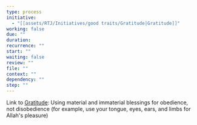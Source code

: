 ```yaml
---
type: process
initiative:
  - "[[assets/RTJ/Initiatives/good traits/Gratitude|Gratitude]]"
working: false
due: ""
duration: 
recurrence: ""
start: ""
waiting: false
review: ""
file: ""
context: ""
dependency: ""
step: ""
---
```


Link to [Gratitude](assets/RTJ/Initiatives/good%20traits/Gratitude.md): Using material and immaterial blessings for obedience, not disobedience (for example, use your tongue, eyes, ears, and limbs for Allah's pleasure)

